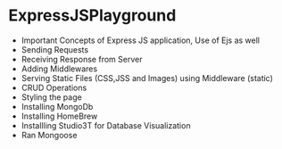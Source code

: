 # ExpressJSPlayground
- Important Concepts of Express JS application, Use of Ejs as well
- Sending Requests
- Receiving Response from Server
- Adding Middlewares
- Serving Static Files (CSS,JSS and Images) using Middleware (static)
- CRUD Operations
- Styling the page
- Installing MongoDb
- Installing HomeBrew
- Installling Studio3T for Database Visualization
- Ran Mongoose
